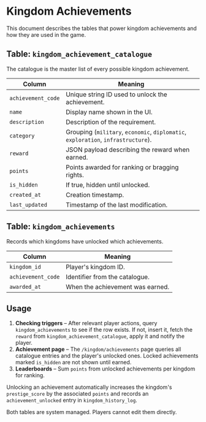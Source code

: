 # Kingdom Achievements

This document describes the tables that power kingdom achievements and how they are used in the game.

## Table: `kingdom_achievement_catalogue`
The catalogue is the master list of every possible kingdom achievement.

| Column | Meaning |
| --- | --- |
| `achievement_code` | Unique string ID used to unlock the achievement. |
| `name` | Display name shown in the UI. |
| `description` | Description of the requirement. |
| `category` | Grouping (`military`, `economic`, `diplomatic`, `exploration`, `infrastructure`). |
| `reward` | JSON payload describing the reward when earned. |
| `points` | Points awarded for ranking or bragging rights. |
| `is_hidden` | If true, hidden until unlocked. |
| `created_at` | Creation timestamp. |
| `last_updated` | Timestamp of the last modification. |

## Table: `kingdom_achievements`
Records which kingdoms have unlocked which achievements.

| Column | Meaning |
| --- | --- |
| `kingdom_id` | Player's kingdom ID. |
| `achievement_code` | Identifier from the catalogue. |
| `awarded_at` | When the achievement was earned. |

## Usage
1. **Checking triggers** – After relevant player actions, query `kingdom_achievements` to see if the row exists. If not, insert it, fetch the `reward` from `kingdom_achievement_catalogue`, apply it and notify the player.
2. **Achievement page** – The `/kingdom/achievements` page queries all catalogue entries and the player's unlocked ones. Locked achievements marked `is_hidden` are not shown until earned.
3. **Leaderboards** – Sum `points` from unlocked achievements per kingdom for ranking.

Unlocking an achievement automatically increases the kingdom's `prestige_score`
by the associated `points` and records an `achievement_unlocked` entry in
`kingdom_history_log`.

Both tables are system managed. Players cannot edit them directly.
